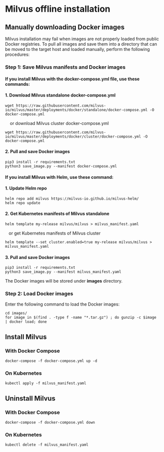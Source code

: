 # Milvus offline installation

## Manually downloading Docker images

Milvus installation may fail when images are not properly loaded from public Docker registries. To pull all images and save them into a directory that can be moved to the target host and loaded manually, perform the following procedures:

### Step 1: Save Milvus manifests and Docker images

#### If you install Milvus with the **docker-compose.yml** file, use these commands:

#### 1. Download Milvus standalone docker-compose.yml
   ```shell
   wget https://raw.githubusercontent.com/milvus-io/milvus/master/deployments/docker/standalone/docker-compose.yml -O docker-compose.yml
   ```

   &nbsp;&nbsp;&nbsp; or download Milvus cluster docker-compose.yml

   ```shell
   wget https://raw.githubusercontent.com/milvus-io/milvus/master/deployments/docker/cluster/docker-compose.yml -O docker-compose.yml
   ```

#### 2. Pull and save Docker images
   ```shell
   pip3 install -r requirements.txt
   python3 save_image.py --manifest docker-compose.yml
   ```

#### If you install Milvus with **Helm**, use these command:
#### 1. Update Helm repo
   ```shell
   helm repo add milvus https://milvus-io.github.io/milvus-helm/
   helm repo update
   ```

#### 2. Get Kubernetes manifests of Milvus standalone
   ```shell
   helm template my-release milvus/milvus > milvus_manifest.yaml
   ```

   &nbsp;&nbsp;&nbsp;or get Kubernetes manifests of Milvus cluster

   ```shell
   helm template --set cluster.enabled=true my-release milvus/milvus > milvus_manifest.yaml
   ```

#### 3. Pull and save Docker images
   ```shell
   pip3 install -r requirements.txt
   python3 save_image.py --manifest milvus_manifest.yaml
   ```

The Docker images will be stored under **images** directory.

### Step 2: Load Docker images
Enter the following command to load the Docker images:

```shell
cd images/
for image in $(find . -type f -name "*.tar.gz") ; do gunzip -c $image | docker load; done
```

## Install Milvus

### With Docker Compose

```shell
docker-compose -f docker-compose.yml up -d
```

### On Kubernetes

```shell
kubectl apply -f milvus_manifest.yaml
```

## Uninstall Milvus

### With Docker Compose

```shell
docker-compose -f docker-compose.yml down
```

### On Kubernetes

```shell
kubectl delete -f milvus_manifest.yaml
```
